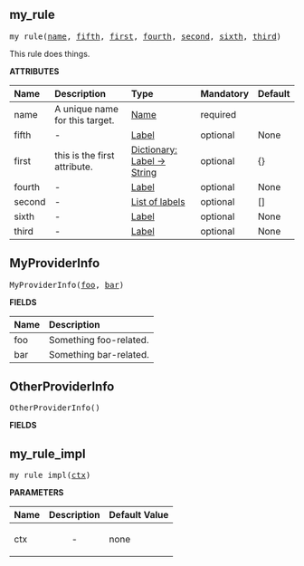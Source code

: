 <!-- Generated with Stardoc: http://skydoc.bazel.build -->

<a name="#my_rule"></a>

## my_rule

<pre>
my_rule(<a href="#my_rule-name">name</a>, <a href="#my_rule-fifth">fifth</a>, <a href="#my_rule-first">first</a>, <a href="#my_rule-fourth">fourth</a>, <a href="#my_rule-second">second</a>, <a href="#my_rule-sixth">sixth</a>, <a href="#my_rule-third">third</a>)
</pre>

This rule does things.

**ATTRIBUTES**


| Name  | Description | Type | Mandatory | Default |
| :------------- | :------------- | :------------- | :------------- | :------------- |
| <a id="my_rule-name"></a>name |  A unique name for this target.   | <a href="https://bazel.build/docs/build-ref.html#name">Name</a> | required |  |
| <a id="my_rule-fifth"></a>fifth |  -   | <a href="https://bazel.build/docs/build-ref.html#labels">Label</a> | optional | None |
| <a id="my_rule-first"></a>first |  this is the first attribute.   | <a href="https://bazel.build/docs/skylark/lib/dict.html">Dictionary: Label -> String</a> | optional | {} |
| <a id="my_rule-fourth"></a>fourth |  -   | <a href="https://bazel.build/docs/build-ref.html#labels">Label</a> | optional | None |
| <a id="my_rule-second"></a>second |  -   | <a href="https://bazel.build/docs/build-ref.html#labels">List of labels</a> | optional | [] |
| <a id="my_rule-sixth"></a>sixth |  -   | <a href="https://bazel.build/docs/build-ref.html#labels">Label</a> | optional | None |
| <a id="my_rule-third"></a>third |  -   | <a href="https://bazel.build/docs/build-ref.html#labels">Label</a> | optional | None |


<a name="#MyProviderInfo"></a>

## MyProviderInfo

<pre>
MyProviderInfo(<a href="#MyProviderInfo-foo">foo</a>, <a href="#MyProviderInfo-bar">bar</a>)
</pre>



**FIELDS**


| Name  | Description |
| :------------- | :------------- |
| <a id="MyProviderInfo-foo"></a>foo |  Something foo-related.    |
| <a id="MyProviderInfo-bar"></a>bar |  Something bar-related.    |


<a name="#OtherProviderInfo"></a>

## OtherProviderInfo

<pre>
OtherProviderInfo()
</pre>



**FIELDS**



<a name="#my_rule_impl"></a>

## my_rule_impl

<pre>
my_rule_impl(<a href="#my_rule_impl-ctx">ctx</a>)
</pre>



**PARAMETERS**


| Name  | Description | Default Value |
| :------------- | :------------- | :------------- |
| <a id="my_rule_impl-ctx"></a>ctx |  <p align="center"> - </p>   |  none |


